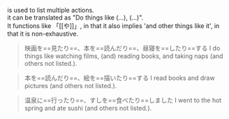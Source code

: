 is used to list multiple actions.  
it can be translated as "Do things like (...), (...)".  
It functions like 「[[や]]」, in that it also implies 'and other things like it', in that it is non-exhaustive.

>映画を==見たり==、本を==読んだり==、昼寝を==したり==する
>I do things like watching films, (and) reading books, and taking naps (and others not listed.).

>本を==読んだり==、絵を==描いたり==する
>I read books and draw pictures (and others not listed.).

>温泉に==行ったり==、すしを==食べたり==しました
>I went to the hot spring and ate sushi (and others not listed.).
